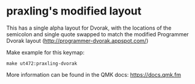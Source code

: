 # praxling's modified layout

This has a single alpha layout for Dvorak, with the locations of the semicolon and single quote swapped to match the modified Programmer Dvorak layout (http://programmer-dvorak.appspot.com/)

Make example for this keymap:

    make ut472:praxling-dvorak

More information can be found in the QMK docs: <https://docs.qmk.fm>